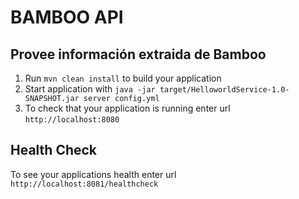 # BAMBOO API

Provee información extraida de Bamboo
---

1. Run `mvn clean install` to build your application
1. Start application with `java -jar target/HelloworldService-1.0-SNAPSHOT.jar server config.yml`
1. To check that your application is running enter url `http://localhost:8080`

Health Check
---

To see your applications health enter url `http://localhost:8081/healthcheck`
